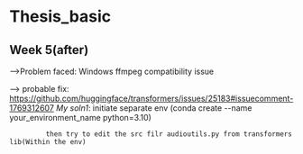 # Thesis_basic

## Week 5(after) 
-->Problem faced: Windows ffmpeg compatibility issue

--> probable fix:
https://github.com/huggingface/transformers/issues/25183#issuecomment-1769312607
*My soln1*: initiate separate env (conda create --name your_environment_name python=3.10)

             then try to edit the src filr audioutils.py from transformers lib(Within the env)
